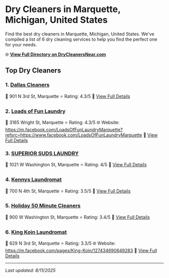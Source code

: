 # Dry Cleaners in Marquette, Michigan, United States

Find the best dry cleaners in Marquette, Michigan, United States. We've compiled a list of 6 dry cleaning services to help you find the perfect one for your needs.

🌐 **[View Full Directory on DryCleanersNear.com](https://drycleanersnear.com/city/US/Michigan/Marquette)**

## Top Dry Cleaners

### 1. [Dallas Cleaners](https://drycleanersnear.com/dryCleaner/68785923f9b6fab2e64ff2f4/dallas-cleaners)
📍 901 N 3rd St, Marquette
⭐ Rating: 4.3/5
🔗 [View Full Details](https://drycleanersnear.com/dryCleaner/68785923f9b6fab2e64ff2f4/dallas-cleaners)

### 2. [Loads of Fun Laundry](https://drycleanersnear.com/dryCleaner/68785925f9b6fab2e64ff32d/loads-of-fun-laundry)
📍 3165 Wright St, Marquette
⭐ Rating: 4.3/5
🌐 Website: https://m.facebook.com/LoadsOfFunLaundryMarquette?refsrc=https://www.facebook.com/LoadsOfFunLaundryMarquette
🔗 [View Full Details](https://drycleanersnear.com/dryCleaner/68785925f9b6fab2e64ff32d/loads-of-fun-laundry)

### 3. [SUPERIOR SUDS LAUNDRY](https://drycleanersnear.com/dryCleaner/68785926f9b6fab2e64ff343/superior-suds-laundry)
📍 1021 W Washington St, Marquette
⭐ Rating: 4/5
🔗 [View Full Details](https://drycleanersnear.com/dryCleaner/68785926f9b6fab2e64ff343/superior-suds-laundry)

### 4. [Kennys Laundromat](https://drycleanersnear.com/dryCleaner/68785929f9b6fab2e64ff39b/kennys-laundromat)
📍 700 N 4th St, Marquette
⭐ Rating: 3.5/5
🔗 [View Full Details](https://drycleanersnear.com/dryCleaner/68785929f9b6fab2e64ff39b/kennys-laundromat)

### 5. [Holiday 50 Minute Cleaners](https://drycleanersnear.com/dryCleaner/68785924f9b6fab2e64ff311/holiday-50-minute-cleaners)
📍 900 W Washington St, Marquette
⭐ Rating: 3.4/5
🔗 [View Full Details](https://drycleanersnear.com/dryCleaner/68785924f9b6fab2e64ff311/holiday-50-minute-cleaners)

### 6. [King Koin Laundromat](https://drycleanersnear.com/dryCleaner/68785927f9b6fab2e64ff36c/king-koin-laundromat)
📍 629 N 3rd St, Marquette
⭐ Rating: 3.3/5
🌐 Website: https://m.facebook.com/pages/King-Koin/127434690649283
🔗 [View Full Details](https://drycleanersnear.com/dryCleaner/68785927f9b6fab2e64ff36c/king-koin-laundromat)


---

*Last updated: 8/11/2025*
